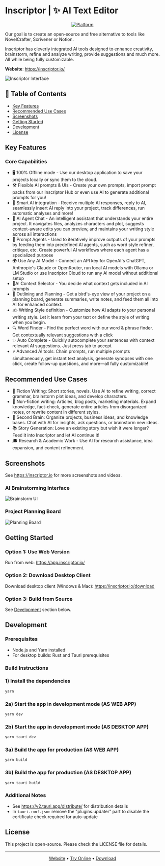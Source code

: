 # Inscriptor | ✨ AI Text Editor

<p align="center">
  <a href="https://inscriptor.io/download"><img src="https://img.shields.io/badge/platform-Windows%20%7C%20macOS%20%7C%20Web-lightgrey?style=flat-square" alt="Platform"></a>
</p>

Our goal is to create an open-source and free alternative to tools like NovelCrafter, Scrivener or Notion.

Inscriptor has cleverly integrated AI tools designed to enhance creativity, brainstorm, refine and analyze writing, provide suggestions and much more. All while being fully customizable.

**Website**: https://inscriptor.io/

![Inscriptor Interface](https://inscriptor.io/images/inscriptor/2/intro.png)

## 📑 Table of Contents

- [Key Features](#key-features)
- [Recommended Use Cases](#recommended-use-cases)
- [Screenshots](#screenshots)
- [Getting Started](#getting-started)
- [Development](#development)
- [License](#license)

## Key Features

### Core Capabilities
- 🖥️ 100% Offline mode - Use our desktop application to save your projects locally or sync them to the cloud.
- 🛠️ Flexible AI prompts & UIs - Create your own prompts, import prompt packs from our Inscriptor Hub or even use AI to generate additional prompts for you!
- 🤖 Smart AI integration - Receive multiple AI responses, reply to AI, seamlessly insert AI reply into your project, track differences, run automatic analyses and more!
- 💬 AI Agent Chat - An intelligent assistant that understands your entire project. It navigates files, analyzes characters and plot, suggests context-aware edits you can preview, and maintains your writing style across all interactions
- 🔗 Prompt Agents - Used to iteratively improve outputs of your prompts by feeding them into predefined AI agents, such as word style refiner, critique, etc. Create powerful AI workflows where each agent has a specialized purpose
- 🌍 Use Any AI Model - Connect an API key for OpenAI's ChatGPT, Anthropic's Claude or OpenRouter, run local AI models with Ollama or LM Studio or use Inscriptor Cloud to run any AI model without additional setup
- 🧠AI Context Selector - You decide what context gets included in AI prompts
- 📌 Outlining and Planning - Get a bird's-eye view of your project on a planning board, generate summaries, write notes, and feed them all into AI for enhanced context.
- ✍️ Writing Style definition - Customize how AI adapts to your personal writing style. Let it learn from your text or define the style of writing when you begin.
- 🔍 Word Finder - Find the perfect word with our word & phrase finder. Get contextually relevant suggestions with a click
- ✨ Auto Complete - Quickly autocomplete your sentences with context relevant AI suggestions. Just press tab to accept
- ⚡ Advanced AI tools: Chain prompts, run multiple prompts simultaneously, get instant text analysis, generate synopses with one click, create follow-up questions, and more—all fully customizable!

## Recommended Use Cases
- 📖 Fiction Writing: Short stories, novels. Use AI to refine writing, correct grammar, brainstorm plot ideas, and develop characters.
- 📰 Non-fiction writing: Articles, blog posts, marketing materials. Expand knowledge, fact-check, generate entire articles from disorganized notes, or rewrite content in different styles.
- 🧩 Second Brain: Organize projects, business ideas, and knowledge bases. Chat with AI for insights, ask questions, or brainstorm new ideas.
- 📚 Story Generation: Love an existing story but wish it were longer? Feed it into Inscriptor and let AI continue it!
- 🎓 Research & Academic Work - Use AI for research assistance, idea expansion, and content refinement.

## Screenshots
See https://inscriptor.io for more screenshots and videos.

### AI Brainstorming Interface
![Brainstorm UI](https://inscriptor.io/images/inscriptor/2/brainstormui.png)

### Project Planning Board
![Planning Board](https://inscriptor.io/images/inscriptor/2/board3.png)


## Getting Started

### Option 1: Use Web Version
Run from web: https://app.inscriptor.io/

### Option 2: Download Desktop Client
Download desktop client (Windows & Mac): https://inscriptor.io/download

### Option 3: Build from Source
See [Development](#development) section below.

## Development

### Prerequisites
- Node.js and Yarn installed
- For desktop builds: Rust and Tauri prerequisites

### Build Instructions

### 1) Install the dependencies
```bash
yarn
```

### 2a) Start the app in development mode (AS WEB APP)
```bash
yarn dev
```

### 2b) Start the app in development mode (AS DESKTOP APP)
```bash
yarn tauri dev
```

### 3a) Build the app for production (AS WEB APP)
```bash
yarn build
```

### 3b) Build the app for production (AS DESKTOP APP)
```bash
yarn tauri build
```


### Additional Notes

- See https://v2.tauri.app/distribute/ for distribution details
- In `tauri.conf.json` remove the "plugins.updater" part to disable the certificate check required for auto-update

## License

This project is open-source. Please check the LICENSE file for details.

---

<p align="center">
  <a href="https://inscriptor.io/">Website</a> • 
  <a href="https://app.inscriptor.io/">Try Online</a> • 
  <a href="https://inscriptor.io/download">Download</a>
</p>


